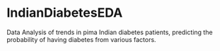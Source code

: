 # IndianDiabetesEDA
Data Analysis of trends in pima Indian diabetes patients, predicting the probability of having diabetes from various factors.
